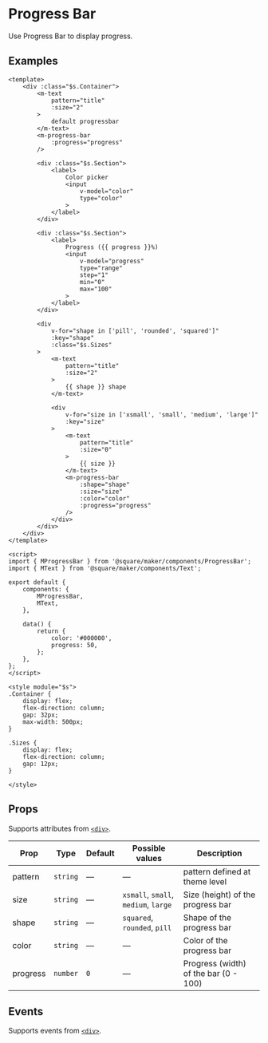# Progress Bar

Use Progress Bar to display progress.

## Examples

```vue
<template>
	<div :class="$s.Container">
		<m-text
			pattern="title"
			:size="2"
		>
			default progressbar
		</m-text>
		<m-progress-bar
			:progress="progress"
		/>

		<div :class="$s.Section">
			<label>
				Color picker
				<input
					v-model="color"
					type="color"
				>
			</label>
		</div>

		<div :class="$s.Section">
			<label>
				Progress ({{ progress }}%)
				<input
					v-model="progress"
					type="range"
					step="1"
					min="0"
					max="100"
				>
			</label>
		</div>

		<div
			v-for="shape in ['pill', 'rounded', 'squared']"
			:key="shape"
			:class="$s.Sizes"
		>
			<m-text
				pattern="title"
				:size="2"
			>
				{{ shape }} shape
			</m-text>

			<div
				v-for="size in ['xsmall', 'small', 'medium', 'large']"
				:key="size"
			>
				<m-text
					pattern="title"
					:size="0"
				>
					{{ size }}
				</m-text>
				<m-progress-bar
					:shape="shape"
					:size="size"
					:color="color"
					:progress="progress"
				/>
			</div>
		</div>
	</div>
</template>

<script>
import { MProgressBar } from '@square/maker/components/ProgressBar';
import { MText } from '@square/maker/components/Text';

export default {
	components: {
		MProgressBar,
		MText,
	},

	data() {
		return {
			color: '#000000',
			progress: 50,
		};
	},
};
</script>

<style module="$s">
.Container {
	display: flex;
	flex-direction: column;
	gap: 32px;
	max-width: 500px;
}

.Sizes {
	display: flex;
	flex-direction: column;
	gap: 12px;
}

</style>
```

<!-- api-tables:start -->
## Props

Supports attributes from [`<div>`](https://developer.mozilla.org/en-US/docs/Web/HTML/Element/div).

| Prop     | Type     | Default | Possible values                      | Description                           |
| -------- | -------- | ------- | ------------------------------------ | ------------------------------------- |
| pattern  | `string` | —       | —                                    | pattern defined at theme level        |
| size     | `string` | —       | `xsmall`, `small`, `medium`, `large` | Size (height) of the progress bar     |
| shape    | `string` | —       | `squared`, `rounded`, `pill`         | Shape of the progress bar             |
| color    | `string` | —       | —                                    | Color of the progress bar             |
| progress | `number` | `0`     | —                                    | Progress (width) of the bar (0 - 100) |


## Events

Supports events from [`<div>`](https://developer.mozilla.org/en-US/docs/Web/HTML/Element/div).
<!-- api-tables:end -->
